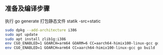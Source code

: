 ## 准备及编译步骤
执行 go generate 打包静态文件
statik -src=static
```bash
sudo dpkg --add-architecture i386
sudo apt update
sudo apt install zlib1g:i386
env CGO_ENABLED=1 GOARCH=arm64 GOARM=6 CC=aarch64-himix100-linux-gcc go build  -ldflags='-s -w' -vx .
env CGO_ENABLED=1 GOARCH=arm64 CC=aarch64-himix100-linux-gcc go build  -ldflags='-s -w' -x .
```
